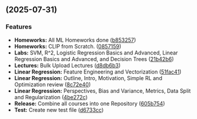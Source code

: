 ##  (2025-07-31)


### Features

* **Homeworks:** All ML Homeworks done ([b853257](https://github.com/KAUST-Academy/KA-Artificial-Intelligence-Courses/commit/b853257c5eb1ad82def3b713b6c54300deea3482))
* **Homeworks:** CLIP from Scratch. ([0857159](https://github.com/KAUST-Academy/KA-Artificial-Intelligence-Courses/commit/0857159bb999d347c70d1b46e1ff86d65d66ec17))
* **Labs:** SVM, R^2, Logistic Regression Basics and Advanced, Linear Regression Basics and Advanced, and Decision Trees ([21b42b6](https://github.com/KAUST-Academy/KA-Artificial-Intelligence-Courses/commit/21b42b61cf20d391bc64018b4695067fcb37e34c))
* **Lectures:** Bulk Upload Lectures ([d8db6b3](https://github.com/KAUST-Academy/KA-Artificial-Intelligence-Courses/commit/d8db6b355a25a3de66a1c367ce6ede506571957c))
* **Linear Regression:** Feature Engineering and Vectorization ([51fac41](https://github.com/KAUST-Academy/KA-Artificial-Intelligence-Courses/commit/51fac41c3fdde08540bfcedbd897c9a137e83ee0))
* **Linear Regression:** Outline, Intro, Motivation, Simple RL and Optimization review ([8c72e40](https://github.com/KAUST-Academy/KA-Artificial-Intelligence-Courses/commit/8c72e40327c0bd2eed7e631cb38de7b02761acee))
* **Linear Regression:** Perspectives, Bias and Variance, Metrics, Data Split and Regularization ([4be272c](https://github.com/KAUST-Academy/KA-Artificial-Intelligence-Courses/commit/4be272c6014b69b51dd5bf90232b5eb3e73961d0))
* **Release:** Combine all courses into one Repository ([605b754](https://github.com/KAUST-Academy/KA-Artificial-Intelligence-Courses/commit/605b7548b76afb4d968c7c488edc8f927c207ed7))
* **Test:** Create new test file ([d6733cc](https://github.com/KAUST-Academy/KA-Artificial-Intelligence-Courses/commit/d6733cc684c7239783440d5e5647144be66d501f))

